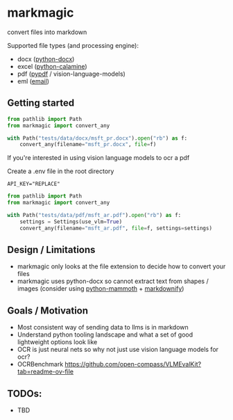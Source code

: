 # markmagic

convert files into markdown

Supported file types (and processing engine):
- docx ([python-docx](https://python-docx.readthedocs.io/en/latest/))
- excel ([python-calamine](https://pypi.org/project/python-calamine/))
- pdf ([pypdf](https://pypdf.readthedocs.io/en/stable/index.html) / vision-language-models)
- eml ([email](https://docs.python.org/3/library/email.html))

## Getting started
```py
from pathlib import Path
from markmagic import convert_any

with Path("tests/data/docx/msft_pr.docx").open("rb") as f:
    convert_any(filename="msft_pr.docx", file=f)
```

If you're interested in using vision language models to ocr a pdf

Create a .env file in the root directory
```
API_KEY="REPLACE"
```

```py
from pathlib import Path
from markmagic import convert_any

with Path("tests/data/pdf/msft_ar.pdf").open("rb") as f:
    settings = Settings(use_vlm=True)
    convert_any(filename="msft_ar.pdf", file=f, settings=settings)
```


## Design / Limitations
- markmagic only looks at the file extension to decide how to convert your files
- markmagic uses python-docx so cannot extract text from shapes / images (consider using [python-mammoth](https://github.com/mwilliamson/python-mammoth) + [markdownify](https://github.com/matthewwithanm/python-markdownify))

## Goals / Motivation
- Most consistent way of sending data to llms is in markdown
- Understand python tooling landscape and what a set of good lightweight options look like
- OCR is just neural nets so why not just use vision language models for ocr?
- OCRBenchmark https://github.com/open-compass/VLMEvalKit?tab=readme-ov-file

## TODOs:
- TBD
